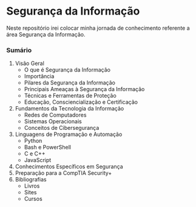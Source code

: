 # Segurança da Informação
 Neste repositório irei colocar minha jornada de conhecimento referente a área Segurança da Informação.

 ### Sumário
 1. Visão Geral
    - O que é Segurança da Informação
    - Importância
    - Pilares da Segurança da Informação
    - Principais Ameaças à Segurança da Informação
    - Técnicas e Ferramentas de Proteção
    - Educação, Consciencialização e Certificação
 2. Fundamentos da Tecnologia da Informação
    - Redes de Computadores
    - Sistemas Operacionais
    - Conceitos de Cibersegurança
 4. Linguagens de Programação e Automação
    - Python
    - Bash e PowerShell
    - C e C++
    - JavaScript
 5. Conhecimentos Específicos em Segurança
 6. Preparação para a CompTIA Security+
 7. Bibliografias
    - Livros
    - Sites
    - Cursos

